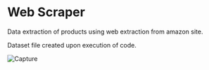 # Web Scraper
Data extraction of products using web extraction from amazon site.

Dataset file created upon execution of code.

![Capture](https://github.com/puneet1710/Web_scraper/assets/63282413/6cda4303-d1e3-4dc9-9bd4-5e50a6a29729)
